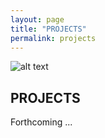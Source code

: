 ```yaml
---
layout: page
title: "PROJECTS"
permalink: projects
---  
```


![alt text](https://github.com/timothybeal/hlab/hlab_logo.png "Logo")  
  

## PROJECTS ##  
  
  
Forthcoming ...
